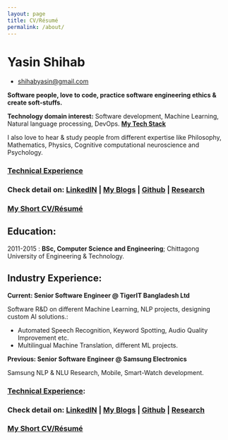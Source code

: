 ```yaml
---
layout: page
title: CV/Résumé
permalink: /about/
---
```


Yasin Shihab
============

- [shihabyasin@gmail.com]()

**Software people, love to code, practice software engineering ethics & create soft-stuffs.**

 **Technology domain interest:** Software development, Machine Learning, 
Natural language processing, DevOps. [**My Tech Stack**](https://shihabyasin.github.io/my-tech-stack/2020/01/15/my-tech-stack.html)


 I also love to hear & study people from different expertise like Philosophy, Mathematics, Physics, Cognitive computational neuroscience and Psychology.


### [Technical Experience](https://shihabyasin.github.io/my-tech-stack/2020/01/15/my-tech-stack.html)


### **Check detail on:**    [LinkedIN](https://www.linkedin.com/in/yasinshihab/) | [My Blogs](https://shihabyasin.github.io/) | [Github](https://github.com/ShihabYasin) | [Research](https://shihabyasin.github.io/rnd/2017/01/15/Research.html)

### [My Short CV/Résumé](https://github.com/ShihabYasin/shihabyasin.github.io/blob/gh-pages/cv/Yasin_Resume.pdf)  



## Education: 
2011-2015 :   **BSc, Computer Science and Engineering**; Chittagong University of Engineering & Technology.

## Industry Experience:

**Current: Senior Software Engineer @ TigerIT Bangladesh Ltd**

Software R&D on different Machine Learning, NLP projects, designing custom AI solutions.:

* Automated Speech Recognition, Keyword Spotting, Audio Quality Improvement etc.
* Multilingual Machine Translation, different ML projects.

**Previous: Senior Software Engineer @ Samsung Electronics**

  Samsung NLP & NLU Research, Mobile, Smart-Watch development.

### [Technical Experience](https://shihabyasin.github.io/my-tech-stack/2020/01/15/my-tech-stack.html):


### **Check detail on:**    [LinkedIN](https://www.linkedin.com/in/yasinshihab/) | [My Blogs](https://shihabyasin.github.io/) | [Github](https://github.com/ShihabYasin) | [Research](https://shihabyasin.github.io/rnd/2017/01/15/Research.html)

### [My Short CV/Résumé](https://github.com/ShihabYasin/shihabyasin.github.io/blob/gh-pages/cv/Yasin_Resume.pdf)  


<!-- Original link of my published papers, if null collect from here https://web.archive.org/

https://www.mecs-press.org/ijeme/ijeme-v7-n1/IJEME-V7-N1-5.pdf
https://ieeexplore.ieee.org/document/7760034
http://www.ijcsi.org/papers/IJCSI-13-2-8-11.pdf
http://www.ijcsi.org/papers/IJCSI-13-1-85-88.pdf
http://www.ijcsi.org/papers/IJCSI-13-1-85-88.pdf
https://ieeexplore.ieee.org/document/7488134 />